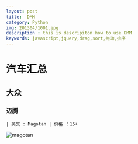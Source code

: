```yaml
---
layout: post
title:  DMM
category: Python
img: 201304/1001.jpg
description : this is descripiton how to use DMM
keywords: javascript,jquery,drag,sort,拖动,排序
---
```


汽车汇总
==============================
大众
-------------------------
### 迈腾
    | 英文 : Magotan | 价格 ：15+
![magotan](http://image142-c.poco.cn/mypoco/myphoto/20130524/00/17379536520130524000247057.jpg)
